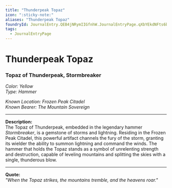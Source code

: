 ```yaml
---
title: "Thunderpeak Topaz"
icon: ":sticky-note:"
aliases: "Thunderpeak Topaz"
foundryId: JournalEntry.QEB4jNRymIIGfnhW.JournalEntryPage.qXbYEkdNFts6bW8h
tags:
  - JournalEntryPage
---
```


# Thunderpeak Topaz
### Topaz of Thunderpeak, Stormbreaker  

*Color: Yellow*  
*Type: Hammer*  

*Known Location: Frozen Peak Citadel*  
*Known Bearer: The Mountain Sovereign*  

---  

**Description:**  
The Topaz of Thunderpeak, embedded in the legendary hammer *Stormbreaker*, is a gemstone of storms and lightning. Residing in the Frozen Peak Citadel, this powerful artifact channels the fury of the storm, granting its wielder the ability to summon lightning and command the winds. The hammer that holds the Topaz stands as a symbol of unrelenting strength and destruction, capable of leveling mountains and splitting the skies with a single, thunderous blow.  

---  

**Quote:**  
*"When the Topaz strikes, the mountains tremble, and the heavens roar."*